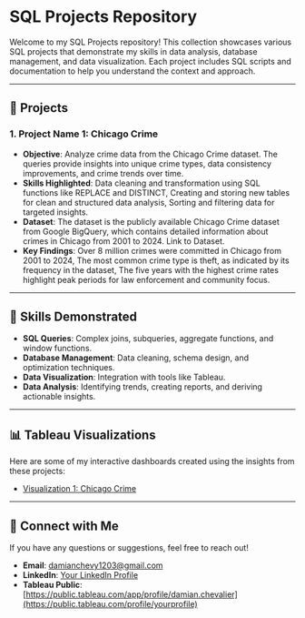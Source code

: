 # SQL Projects Repository  

Welcome to my SQL Projects repository! This collection showcases various SQL projects that demonstrate my skills in data analysis, database management, and data visualization. Each project includes SQL scripts and documentation to help you understand the context and approach.

---

## 📁 Projects  

### 1. **Project Name 1: Chicago Crime**
   - **Objective**: Analyze crime data from the Chicago Crime dataset. The queries provide insights into unique crime types, data consistency improvements, and crime trends over time.
   - **Skills Highlighted**: Data cleaning and transformation using SQL functions like REPLACE and DISTINCT, Creating and storing new tables for clean and structured data analysis, Sorting and filtering data for targeted insights.
   - **Dataset**: The dataset is the publicly available Chicago Crime dataset from Google BigQuery, which contains detailed information about crimes in Chicago from 2001 to 2024. Link to Dataset.
   - **Key Findings**: Over 8 million crimes were committed in Chicago from 2001 to 2024, The most common crime type is theft, as indicated by its frequency in the dataset, The five years with the highest crime rates highlight peak periods for law enforcement and community focus.
  



---

## 🚀 Skills Demonstrated  

- **SQL Queries**: Complex joins, subqueries, aggregate functions, and window functions.
- **Database Management**: Data cleaning, schema design, and optimization techniques.
- **Data Visualization**: Integration with tools like Tableau.
- **Data Analysis**: Identifying trends, creating reports, and deriving actionable insights.

---

## 📊 Tableau Visualizations  

Here are some of my interactive dashboards created using the insights from these projects:

- [Visualization 1: Chicago Crime](https://public.tableau.com/shared/FG5YKTSM7?:display_count=n&:origin=viz_share_link)


---
## 🤝 Connect with Me  

If you have any questions or suggestions, feel free to reach out!

- **Email**: [damianchevy1203@gmail.com](mailto:your.email@example.com)
- **LinkedIn**: [Your LinkedIn Profile](https://linkedin.com/in/yourprofile)
- **Tableau Public**: [https://public.tableau.com/app/profile/damian.chevalier](https://public.tableau.com/profile/yourprofile)


